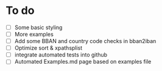 # To do

- [ ] Some basic styling
- [ ] More examples
- [ ] Add some BBAN and country code checks in bban2iban
- [ ] Optimize sort & xpathsplist
- [ ] integrate automated tests into github
- [ ] Automated Examples.md page based on examples file
